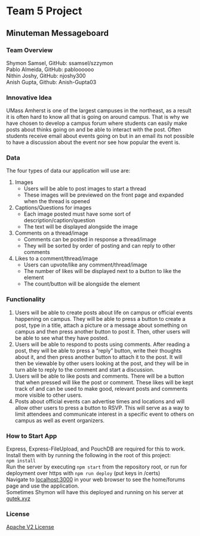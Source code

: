 # Team 5 Project

## Minuteman Messageboard ##

### Team Overview ###

Shymon Samsel, GitHub: ssamsel/szzymon  
Pablo Almeida, GitHub: pabloooooo  
Nithin Joshy, GitHub: njoshy300  
Anish Gupta, Github: Anish-Gupta03  

### Innovative Idea ###

UMass Amherst is one of the largest campuses in the northeast, 
as a result it is often hard to know all that is going on around campus. 
That is why we have chosen to develop a campus forum where students can 
easily make posts about thinks going on and be able to interact with the post.
Often students receive email about events going on but in an email its not possible
to have a discussion about the event nor see how popular the event is.

### Data ###

The four types of data our application will use are:  
1. Images
    - Users will be able to post images to start a thread
    - These images will be previewed on the front page and expanded when the thread is opened
2. Captions/Questions for images
    - Each image posted must have some sort of description/caption/question
    - The text will be displayed alongside the image
3. Comments on a thread/image
    - Comments can be posted in response a thread/image
    - They will be sorted by order of posting and can reply to other comments
4. Likes to a comment/thread/image  
    - Users can upvote/like any comment/thread/image
    - The number of likes will be displayed next to a button to like the element
    - The count/button will be alongside the element

### Functionality ###
1. Users will be able to create posts about life on campus or official events happening on campus. They will be able to press a button to create a post, type in a title, attach a picture or a message about something on campus and then press another button to post it. Then, other users will be able to see what they have posted.
2. Users will be able to respond to posts using comments. After reading a post, they will be able to press a “reply” button, write their thoughts about it, and then press another button to attach it to the post. It will then be viewable by other users looking at the post, and they will be in turn able to reply to the comment and start a discussion.
3. Users will be able to like posts and comments. There will be a button that when pressed will like the post or comment. These likes will be kept track of and can be used to make good, relevant posts and comments more visible to other users.
4. Posts about official events can advertise times and locations and will allow other users to press a button to RSVP. This will serve as a way to limit attendees and communicate interest in a specific event to others on campus as well as event organizers.

### How to Start App ###
Express, Express-FileUpload, and PouchDB are required for this to work.  
Install them with by running the following in the root of this project:  
`npm install`  
Run the server by executing `npm start` from the repository root, 
or run for deployment over https with `npm run deploy`  (put keys in /certs)   
Navigate to [localhost:3000](http://localhost:3000) in your web browser to see the home/forums page and use the application.  
Sometimes Shymon will have this deployed and running on his server at [gutek.xyz](https://gutek.xyz)  
### License ###

[Apache V2 License](https://opensource.org/license/apache-2-0/)
